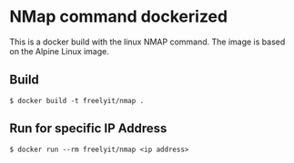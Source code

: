 # NMap command dockerized #
This is a docker build with the linux NMAP command. The image is based on the Alpine Linux image.

## Build
```
$ docker build -t freelyit/nmap .
```

## Run for specific IP Address
```
$ docker run --rm freelyit/nmap <ip address>
```
